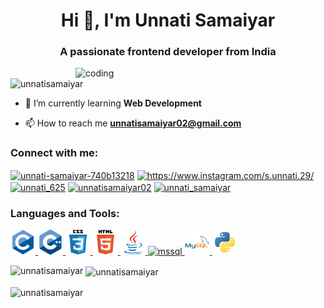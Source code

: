 
<h1 align="center">Hi 👋, I'm Unnati Samaiyar</h1>
<h3 align="center">A passionate frontend developer from India</h3>

<img align="right" alt="coding" width="400" src="https://i.pinimg.com/originals/e7/26/c7/e726c74ac081eed50feee1433d12c998.gif">

<p align="left"> <img src="https://komarev.com/ghpvc/?username=unnatisamaiyar&label=Profile%20views&color=0e75b6&style=flat" alt="unnatisamaiyar" /> </p>

- 🌱 I’m currently learning **Web Development**

- 📫 How to reach me **unnatisamaiyar02@gmail.com**

<h3 align="left">Connect with me:</h3>
<p align="left">
<a href="https://linkedin.com/in/unnati-samaiyar-740b13218" target="blank"><img align="center" src="https://raw.githubusercontent.com/rahuldkjain/github-profile-readme-generator/master/src/images/icons/Social/linked-in-alt.svg" alt="unnati-samaiyar-740b13218" height="30" width="40" /></a>
<a href="https://instagram.com/https://www.instagram.com/s.unnati.29/" target="blank"><img align="center" src="https://raw.githubusercontent.com/rahuldkjain/github-profile-readme-generator/master/src/images/icons/Social/instagram.svg" alt="https://www.instagram.com/s.unnati.29/" height="30" width="40" /></a>
<a href="https://www.codechef.com/users/unnati_625" target="blank"><img align="center" src="https://cdn.jsdelivr.net/npm/simple-icons@3.1.0/icons/codechef.svg" alt="unnati_625" height="30" width="40" /></a>
<a href="https://www.hackerrank.com/unnatisamaiyar02" target="blank"><img align="center" src="https://raw.githubusercontent.com/rahuldkjain/github-profile-readme-generator/master/src/images/icons/Social/hackerrank.svg" alt="unnatisamaiyar02" height="30" width="40" /></a>
<a href="https://www.leetcode.com/unnati_samaiyar" target="blank"><img align="center" src="https://raw.githubusercontent.com/rahuldkjain/github-profile-readme-generator/master/src/images/icons/Social/leet-code.svg" alt="unnati_samaiyar" height="30" width="40" /></a>
</p>

<h3 align="left">Languages and Tools:</h3>
<p align="left"> <a href="https://www.cprogramming.com/" target="_blank" rel="noreferrer"> <img src="https://raw.githubusercontent.com/devicons/devicon/master/icons/c/c-original.svg" alt="c" width="40" height="40"/> </a> <a href="https://www.w3schools.com/cpp/" target="_blank" rel="noreferrer"> <img src="https://raw.githubusercontent.com/devicons/devicon/master/icons/cplusplus/cplusplus-original.svg" alt="cplusplus" width="40" height="40"/> </a> <a href="https://www.w3schools.com/css/" target="_blank" rel="noreferrer"> <img src="https://raw.githubusercontent.com/devicons/devicon/master/icons/css3/css3-original-wordmark.svg" alt="css3" width="40" height="40"/> </a> <a href="https://www.w3.org/html/" target="_blank" rel="noreferrer"> <img src="https://raw.githubusercontent.com/devicons/devicon/master/icons/html5/html5-original-wordmark.svg" alt="html5" width="40" height="40"/> </a> <a href="https://www.java.com" target="_blank" rel="noreferrer"> <img src="https://raw.githubusercontent.com/devicons/devicon/master/icons/java/java-original.svg" alt="java" width="40" height="40"/> </a> <a href="https://www.microsoft.com/en-us/sql-server" target="_blank" rel="noreferrer"> <img src="https://www.svgrepo.com/show/303229/microsoft-sql-server-logo.svg" alt="mssql" width="40" height="40"/> </a> <a href="https://www.mysql.com/" target="_blank" rel="noreferrer"> <img src="https://raw.githubusercontent.com/devicons/devicon/master/icons/mysql/mysql-original-wordmark.svg" alt="mysql" width="40" height="40"/> </a> <a href="https://www.python.org" target="_blank" rel="noreferrer"> <img src="https://raw.githubusercontent.com/devicons/devicon/master/icons/python/python-original.svg" alt="python" width="40" height="40"/> </a> </p>

<p><img align="left" src="https://github-readme-stats.vercel.app/api/top-langs?username=unnatisamaiyar&show_icons=true&locale=en&layout=compact" alt="unnatisamaiyar" /></p>

<p>&nbsp;<img align="center" src="https://github-readme-stats.vercel.app/api?username=unnatisamaiyar&show_icons=true&locale=en" alt="unnatisamaiyar" /></p>

<p><img align="center" src="https://github-readme-streak-stats.herokuapp.com/?user=unnatisamaiyar&" alt="unnatisamaiyar" /></p>
